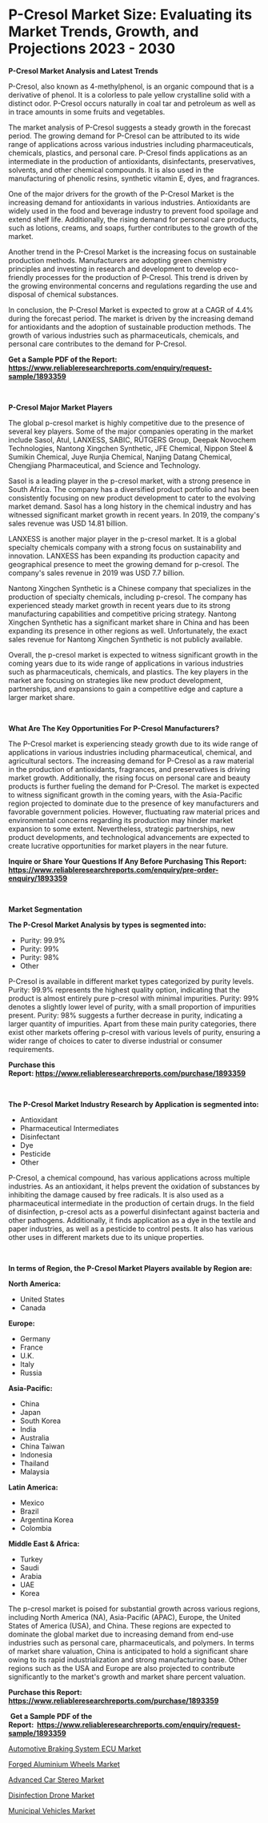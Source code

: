 <p><h1>P-Cresol Market Size: Evaluating its Market Trends, Growth, and Projections 2023 - 2030</h1></p><p><strong>P-Cresol Market Analysis and Latest Trends</strong></p>
<p><p>P-Cresol, also known as 4-methylphenol, is an organic compound that is a derivative of phenol. It is a colorless to pale yellow crystalline solid with a distinct odor. P-Cresol occurs naturally in coal tar and petroleum as well as in trace amounts in some fruits and vegetables.</p><p>The market analysis of P-Cresol suggests a steady growth in the forecast period. The growing demand for P-Cresol can be attributed to its wide range of applications across various industries including pharmaceuticals, chemicals, plastics, and personal care. P-Cresol finds applications as an intermediate in the production of antioxidants, disinfectants, preservatives, solvents, and other chemical compounds. It is also used in the manufacturing of phenolic resins, synthetic vitamin E, dyes, and fragrances.</p><p>One of the major drivers for the growth of the P-Cresol Market is the increasing demand for antioxidants in various industries. Antioxidants are widely used in the food and beverage industry to prevent food spoilage and extend shelf life. Additionally, the rising demand for personal care products, such as lotions, creams, and soaps, further contributes to the growth of the market.</p><p>Another trend in the P-Cresol Market is the increasing focus on sustainable production methods. Manufacturers are adopting green chemistry principles and investing in research and development to develop eco-friendly processes for the production of P-Cresol. This trend is driven by the growing environmental concerns and regulations regarding the use and disposal of chemical substances.</p><p>In conclusion, the P-Cresol Market is expected to grow at a CAGR of 4.4% during the forecast period. The market is driven by the increasing demand for antioxidants and the adoption of sustainable production methods. The growth of various industries such as pharmaceuticals, chemicals, and personal care contributes to the demand for P-Cresol.</p></p>
<p><strong>Get a Sample PDF of the Report:&nbsp; <a href="https://www.reliableresearchreports.com/enquiry/request-sample/1893359">https://www.reliableresearchreports.com/enquiry/request-sample/1893359</a></strong></p>
<p>&nbsp;</p>
<p><strong>P-Cresol Major Market Players</strong></p>
<p><p>The global p-cresol market is highly competitive due to the presence of several key players. Some of the major companies operating in the market include Sasol, Atul, LANXESS, SABIC, RÜTGERS Group, Deepak Novochem Technologies, Nantong Xingchen Synthetic, JFE Chemical, Nippon Steel & Sumikin Chemical, Juye Runjia Chemical, Nanjing Datang Chemical, Chengjiang Pharmaceutical, and Science and Technology.</p><p>Sasol is a leading player in the p-cresol market, with a strong presence in South Africa. The company has a diversified product portfolio and has been consistently focusing on new product development to cater to the evolving market demand. Sasol has a long history in the chemical industry and has witnessed significant market growth in recent years. In 2019, the company's sales revenue was USD 14.81 billion.</p><p>LANXESS is another major player in the p-cresol market. It is a global specialty chemicals company with a strong focus on sustainability and innovation. LANXESS has been expanding its production capacity and geographical presence to meet the growing demand for p-cresol. The company's sales revenue in 2019 was USD 7.7 billion.</p><p>Nantong Xingchen Synthetic is a Chinese company that specializes in the production of specialty chemicals, including p-cresol. The company has experienced steady market growth in recent years due to its strong manufacturing capabilities and competitive pricing strategy. Nantong Xingchen Synthetic has a significant market share in China and has been expanding its presence in other regions as well. Unfortunately, the exact sales revenue for Nantong Xingchen Synthetic is not publicly available.</p><p>Overall, the p-cresol market is expected to witness significant growth in the coming years due to its wide range of applications in various industries such as pharmaceuticals, chemicals, and plastics. The key players in the market are focusing on strategies like new product development, partnerships, and expansions to gain a competitive edge and capture a larger market share.</p></p>
<p>&nbsp;</p>
<p><strong>What Are The Key Opportunities For P-Cresol Manufacturers?</strong></p>
<p><p>The P-Cresol market is experiencing steady growth due to its wide range of applications in various industries including pharmaceutical, chemical, and agricultural sectors. The increasing demand for P-Cresol as a raw material in the production of antioxidants, fragrances, and preservatives is driving market growth. Additionally, the rising focus on personal care and beauty products is further fueling the demand for P-Cresol. The market is expected to witness significant growth in the coming years, with the Asia-Pacific region projected to dominate due to the presence of key manufacturers and favorable government policies. However, fluctuating raw material prices and environmental concerns regarding its production may hinder market expansion to some extent. Nevertheless, strategic partnerships, new product developments, and technological advancements are expected to create lucrative opportunities for market players in the near future.</p></p>
<p><strong>Inquire or Share Your Questions If Any Before Purchasing This Report: <a href="https://www.reliableresearchreports.com/enquiry/pre-order-enquiry/1893359">https://www.reliableresearchreports.com/enquiry/pre-order-enquiry/1893359</a></strong></p>
<p>&nbsp;</p>
<p><strong>Market Segmentation</strong></p>
<p><strong>The P-Cresol Market Analysis by types is segmented into:</strong></p>
<p><ul><li>Purity: 99.9%</li><li>Purity: 99%</li><li>Purity: 98%</li><li>Other</li></ul></p>
<p><p>P-Cresol is available in different market types categorized by purity levels. Purity: 99.9% represents the highest quality option, indicating that the product is almost entirely pure p-cresol with minimal impurities. Purity: 99% denotes a slightly lower level of purity, with a small proportion of impurities present. Purity: 98% suggests a further decrease in purity, indicating a larger quantity of impurities. Apart from these main purity categories, there exist other markets offering p-cresol with various levels of purity, ensuring a wider range of choices to cater to diverse industrial or consumer requirements.</p></p>
<p><strong>Purchase this Report:&nbsp;<a href="https://www.reliableresearchreports.com/purchase/1893359">https://www.reliableresearchreports.com/purchase/1893359</a></strong></p>
<p>&nbsp;</p>
<p><strong>The P-Cresol Market Industry Research by Application is segmented into:</strong></p>
<p><ul><li>Antioxidant</li><li>Pharmaceutical Intermediates</li><li>Disinfectant</li><li>Dye</li><li>Pesticide</li><li>Other</li></ul></p>
<p><p>P-Cresol, a chemical compound, has various applications across multiple industries. As an antioxidant, it helps prevent the oxidation of substances by inhibiting the damage caused by free radicals. It is also used as a pharmaceutical intermediate in the production of certain drugs. In the field of disinfection, p-cresol acts as a powerful disinfectant against bacteria and other pathogens. Additionally, it finds application as a dye in the textile and paper industries, as well as a pesticide to control pests. It also has various other uses in different markets due to its unique properties.</p></p>
<p>&nbsp;</p>
<p><strong>In terms of Region, the P-Cresol Market Players available by Region are:</strong></p>
<p>
    <p> <strong> North America: </strong>
        <ul>
            <li>United States</li>
            <li>Canada</li>
        </ul>
        </p> 
    <p> <strong> Europe: </strong>
        <ul>
            <li>Germany</li>
            <li>France</li>
            <li>U.K.</li>
            <li>Italy</li>
            <li>Russia</li>
        </ul>
        </p> 
    <p> <strong> Asia-Pacific: </strong>
        <ul>
            <li>China</li>
            <li>Japan</li>
            <li>South Korea</li>
            <li>India</li>
            <li>Australia</li>
            <li>China Taiwan</li>
            <li>Indonesia</li>
            <li>Thailand</li>
            <li>Malaysia</li>
        </ul>
        </p> 
    <p> <strong> Latin America: </strong>
        <ul>
            <li>Mexico</li>
            <li>Brazil</li>
            <li>Argentina Korea</li>
            <li>Colombia</li>
        </ul>
        </p> 
    <p> <strong> Middle East & Africa: </strong>
        <ul>
            <li>Turkey</li>
            <li>Saudi</li>
            <li>Arabia</li>
            <li>UAE</li>
            <li>Korea</li>
        </ul>
    </p>
    </p>
<p><p>The p-cresol market is poised for substantial growth across various regions, including North America (NA), Asia-Pacific (APAC), Europe, the United States of America (USA), and China. These regions are expected to dominate the global market due to increasing demand from end-use industries such as personal care, pharmaceuticals, and polymers. In terms of market share valuation, China is anticipated to hold a significant share owing to its rapid industrialization and strong manufacturing base. Other regions such as the USA and Europe are also projected to contribute significantly to the market's growth and market share percent valuation.</p></p>
<p><strong>Purchase this Report: <a href="https://www.reliableresearchreports.com/purchase/1893359">https://www.reliableresearchreports.com/purchase/1893359</a></strong></p>
<p>&nbsp;<strong>Get a Sample PDF of the Report:&nbsp;&nbsp;<a href="https://www.reliableresearchreports.com/enquiry/request-sample/1893359">https://www.reliableresearchreports.com/enquiry/request-sample/1893359</a></strong></p>
<p><strong></strong></p>
<p><p><a href="https://medium.com/@dianafisher1927/automotive-braking-system-ecu-market-comprehensive-assessment-by-type-application-and-geography-f1204debeb48">Automotive Braking System ECU Market</a></p><p><a href="https://medium.com/@mariablack1944/forged-aluminium-wheels-market-share-evolution-and-market-growth-trends-2023-2030-d0e5b6ddb8ce">Forged Aluminium Wheels Market</a></p><p><a href="https://medium.com/@donnakelly19891/advanced-car-stereo-market-size-cagr-trends-2024-2030-bbb57a8e5018">Advanced Car Stereo Market</a></p><p><a href="https://medium.com/@rebeccabower1903/disinfection-drone-market-trends-forecast-and-competitive-analysis-to-2030-0bf71fc47064">Disinfection Drone Market</a></p><p><a href="https://medium.com/@avarobertson1969/municipal-vehicles-market-comprehensive-assessment-by-type-application-and-geography-6abf7e44a443">Municipal Vehicles Market</a></p></p>